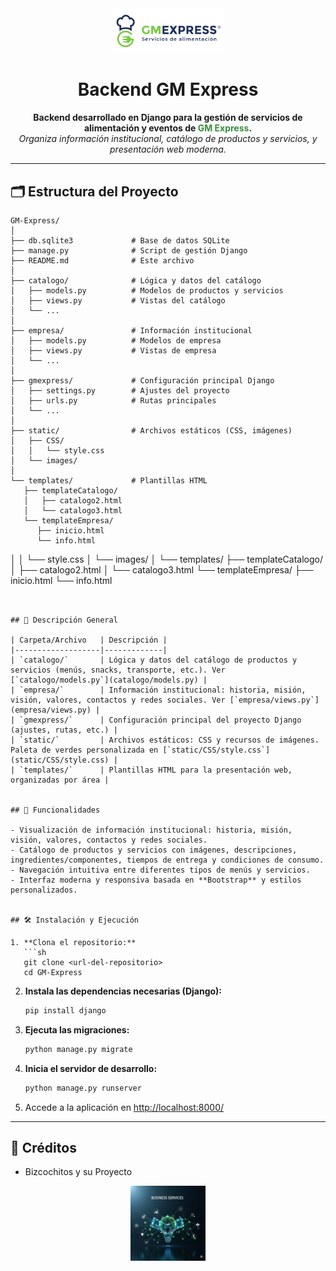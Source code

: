 

<div align="center">
   <img src="static/images/gm express.png" alt="GM Express Logo" width="180"/>
   <h1>Backend GM Express</h1>
   <b>Backend desarrollado en Django para la gestión de servicios de alimentación y eventos de <span style="color:#388e3c">GM Express</span>.</b>
   <br/>
   <i>Organiza información institucional, catálogo de productos y servicios, y presentación web moderna.</i>
</div>

---


## 🗂️ Estructura del Proyecto

```text
GM-Express/
│
├── db.sqlite3             # Base de datos SQLite
├── manage.py              # Script de gestión Django
├── README.md              # Este archivo
│
├── catalogo/              # Lógica y datos del catálogo
│   ├── models.py          # Modelos de productos y servicios
│   ├── views.py           # Vistas del catálogo
│   └── ...
│
├── empresa/               # Información institucional
│   ├── models.py          # Modelos de empresa
│   ├── views.py           # Vistas de empresa
│   └── ...
│
├── gmexpress/             # Configuración principal Django
│   ├── settings.py        # Ajustes del proyecto
│   ├── urls.py            # Rutas principales
│   └── ...
│
├── static/                # Archivos estáticos (CSS, imágenes)
│   ├── CSS/
│   │   └── style.css
│   └── images/
│
└── templates/             # Plantillas HTML
   ├── templateCatalogo/
   │   ├── catalogo2.html
   │   └── catalogo3.html
   └── templateEmpresa/
      ├── inicio.html
      └── info.html
```
│   │   └── style.css
│   └── images/
│
└── templates/
    ├── templateCatalogo/
    │   ├── catalogo2.html
    │   └── catalogo3.html
    └── templateEmpresa/
        ├── inicio.html
        └── info.html
```


## 📝 Descripción General

| Carpeta/Archivo   | Descripción |
|-------------------|-------------|
| `catalogo/`       | Lógica y datos del catálogo de productos y servicios (menús, snacks, transporte, etc.). Ver [`catalogo/models.py`](catalogo/models.py) |
| `empresa/`        | Información institucional: historia, misión, visión, valores, contactos y redes sociales. Ver [`empresa/views.py`](empresa/views.py) |
| `gmexpress/`      | Configuración principal del proyecto Django (ajustes, rutas, etc.) |
| `static/`         | Archivos estáticos: CSS y recursos de imágenes. Paleta de verdes personalizada en [`static/CSS/style.css`](static/CSS/style.css) |
| `templates/`      | Plantillas HTML para la presentación web, organizadas por área |


## 🚀 Funcionalidades

- Visualización de información institucional: historia, misión, visión, valores, contactos y redes sociales.
- Catálogo de productos y servicios con imágenes, descripciones, ingredientes/componentes, tiempos de entrega y condiciones de consumo.
- Navegación intuitiva entre diferentes tipos de menús y servicios.
- Interfaz moderna y responsiva basada en **Bootstrap** y estilos personalizados.


## 🛠️ Instalación y Ejecución

1. **Clona el repositorio:**
   ```sh
   git clone <url-del-repositorio>
   cd GM-Express
   ```
2. **Instala las dependencias necesarias (Django):**
   ```sh
   pip install django
   ```
3. **Ejecuta las migraciones:**
   ```sh
   python manage.py migrate
   ```
4. **Inicia el servidor de desarrollo:**
   ```sh
   python manage.py runserver
   ```
5. Accede a la aplicación en [http://localhost:8000/](http://localhost:8000/)


---

## 👥 Créditos

- Bizcochitos y su Proyecto

<div align="center">
   <img src="static/images/servicio.png" alt="Servicio GM Express" width="120"/>
</div>
